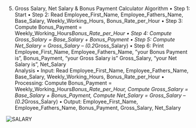 5.	Gross Salary, Net Salary & Bonus Payment Calculator
Algorithm
•        Step 1: Start
•        Step 2: Read Employee_First_Name, Employee_Fathers_Name, Base_Salary, Weekly_Working_Hours, Bonus_Rate_per_Hour
•        Step 3: Compute Bonus_Payment = Weekly_Working_Hours*Bonus_Rate_per_Hour
•        Step 4: Compute Gross_Salary = Base_Salary + Bonus_Payment
•        Step 5: Compute Net_Salary = Gross_Salary – (0.2*Gross_Salary)
•        Step 6: Print Employee_First_Name,  Employee_Fathers_Name, ”your Bonus Payment is”, Bonus_Payment,
                 “your Gross Salary is” Gross_Salary, “your Net Salary is”, Net_Salary                      
Analysis
•        Input: Read Employee_First_Name, Employee_Fathers_Name, Base_Salary, Weekly_Working_Hours, Bonus_Rate_per_Hour
•        Processing: Compute Bonus_Payment = Weekly_Working_Hours*Bonus_Rate_per_Hour, Compute Gross_Salary = Base_Salary + Bonus_Payment, 
                     Compute Net_Salary = Gross_Salary – (0.2*Gross_Salary)
•        Output: Employee_First_Name, Employee_Fathers_Name, Bonus_Payment, Gross_Salary, Net_Salary



![SALARY](https://github.com/SWEG-2015EC-Batch/Binary-Bombers/assets/149320386/50e1388a-137f-4d37-a65f-09f3d86c981b)
